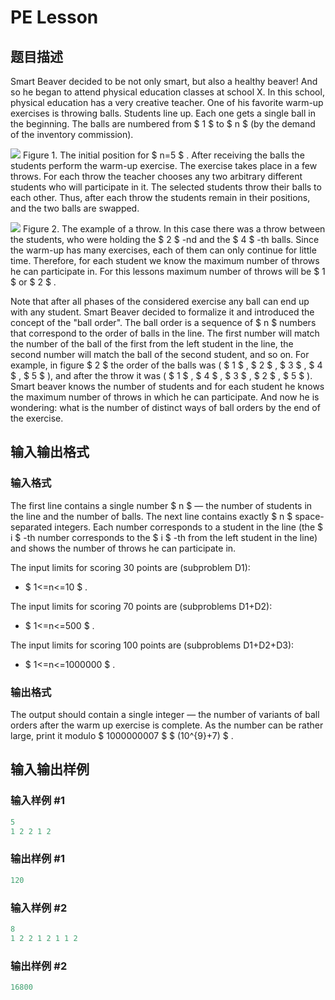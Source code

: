 # PE Lesson

## 题目描述

Smart Beaver decided to be not only smart, but also a healthy beaver! And so he began to attend physical education classes at school X. In this school, physical education has a very creative teacher. One of his favorite warm-up exercises is throwing balls. Students line up. Each one gets a single ball in the beginning. The balls are numbered from $ 1 $ to $ n $ (by the demand of the inventory commission).

![](https://cdn.luogu.com.cn/upload/vjudge_pic/CF316D1/dd5cf282ea1c98183da55e6989050cd8eabdb84c.png) Figure 1. The initial position for $ n=5 $ . After receiving the balls the students perform the warm-up exercise. The exercise takes place in a few throws. For each throw the teacher chooses any two arbitrary different students who will participate in it. The selected students throw their balls to each other. Thus, after each throw the students remain in their positions, and the two balls are swapped.

![](https://cdn.luogu.com.cn/upload/vjudge_pic/CF316D1/6b5342e8a9f57fae45c7b1e47abe66718bc85450.png) Figure 2. The example of a throw. In this case there was a throw between the students, who were holding the $ 2 $ -nd and the $ 4 $ -th balls. Since the warm-up has many exercises, each of them can only continue for little time. Therefore, for each student we know the maximum number of throws he can participate in. For this lessons maximum number of throws will be $ 1 $ or $ 2 $ .

Note that after all phases of the considered exercise any ball can end up with any student. Smart Beaver decided to formalize it and introduced the concept of the "ball order". The ball order is a sequence of $ n $ numbers that correspond to the order of balls in the line. The first number will match the number of the ball of the first from the left student in the line, the second number will match the ball of the second student, and so on. For example, in figure $ 2 $ the order of the balls was ( $ 1 $ , $ 2 $ , $ 3 $ , $ 4 $ , $ 5 $ ), and after the throw it was ( $ 1 $ , $ 4 $ , $ 3 $ , $ 2 $ , $ 5 $ ). Smart beaver knows the number of students and for each student he knows the maximum number of throws in which he can participate. And now he is wondering: what is the number of distinct ways of ball orders by the end of the exercise.

## 输入输出格式

### 输入格式

The first line contains a single number $ n $ — the number of students in the line and the number of balls. The next line contains exactly $ n $ space-separated integers. Each number corresponds to a student in the line (the $ i $ -th number corresponds to the $ i $ -th from the left student in the line) and shows the number of throws he can participate in.

The input limits for scoring 30 points are (subproblem D1):

- $ 1<=n<=10 $ .

The input limits for scoring 70 points are (subproblems D1+D2):

- $ 1<=n<=500 $ .

The input limits for scoring 100 points are (subproblems D1+D2+D3):

- $ 1<=n<=1000000 $ .

### 输出格式

The output should contain a single integer — the number of variants of ball orders after the warm up exercise is complete. As the number can be rather large, print it modulo $ 1000000007 $ $ (10^{9}+7) $ .

## 输入输出样例

### 输入样例 #1

```cpp
5
1 2 2 1 2

```
### 输出样例 #1

```cpp
120

```
### 输入样例 #2

```cpp
8
1 2 2 1 2 1 1 2

```
### 输出样例 #2

```cpp
16800

```

